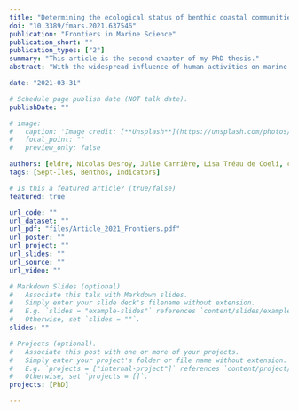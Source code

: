 ```yaml
---
title: "Determining the ecological status of benthic coastal communities: A case in an anthropized sub-arctic area"
doi: "10.3389/fmars.2021.637546"
publication: "Frontiers in Marine Science"
publication_short: ""
publication_types: ["2"]
summary: "This article is the second chapter of my PhD thesis."
abstract: "With the widespread influence of human activities on marine ecosystems, evaluation of ecological status provides valuable information for conservation initiatives and sustainable development. To this end, many environmental indicators have been developed worldwide and there is a growing need to evaluate their performance by calculating ecological status in a wide range of ecosystems at multiple spatial and temporal scales. This study calculated and contrasted sixteen indicators of ecological status from three methodological categories: abundance measures, diversity parameters and characteristic species. This selection was applied to coastal benthic ecosystems at Sept-Îles (Québec, Canada), an important industrial harbor area in the Gulf of St. Lawrence, and related to habitat parameters (organic matter, grain size fractions, and heavy metal concentrations). Nearly all indicators highlighted a generally good ecological status in the study area, where communities presented an unperturbed profile with high taxa and functional diversities and without the dominance of opportunistic taxa. Some correlations with habitat parameters were detected, especially with heavy metals, and bootstrap analyses indicated quite robust results. This study provides valuable information on the application of environmental indicators in Canadian coastal ecosystems, along with insights on their use for environmental assessments."

date: "2021-03-31"

# Schedule page publish date (NOT talk date).
publishDate: ""

# image:
#   caption: 'Image credit: [**Unsplash**](https://unsplash.com/photos/jdD8gXaTZsc)'
#   focal_point: ""
#   preview_only: false

authors: [eldre, Nicolas Desroy, Julie Carrière, Lisa Tréau de Coeli, chrismck, philarch]
tags: [Sept-Îles, Benthos, Indicators]

# Is this a featured article? (true/false)
featured: true

url_code: ""
url_dataset: ""
url_pdf: "files/Article_2021_Frontiers.pdf"
url_poster: ""
url_project: ""
url_slides: ""
url_source: ""
url_video: ""

# Markdown Slides (optional).
#   Associate this talk with Markdown slides.
#   Simply enter your slide deck's filename without extension.
#   E.g. `slides = "example-slides"` references `content/slides/example-slides.md`.
#   Otherwise, set `slides = ""`.
slides: ""

# Projects (optional).
#   Associate this post with one or more of your projects.
#   Simply enter your project's folder or file name without extension.
#   E.g. `projects = ["internal-project"]` references `content/project/deep-learning/index.md`.
#   Otherwise, set `projects = []`.
projects: [PhD]

---
```

